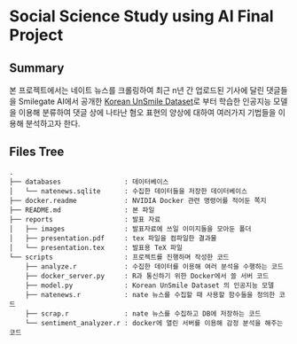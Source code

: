# Social Science Study using AI Final Project


## Summary
본 프로젝트에서는 네이트 뉴스를 크롤링하여 최근 n년 간 업로드된 기사에 달린 댓글들을 Smilegate AI에서 공개한 [Korean UnSmile Dataset](https://github.com/smilegate-ai/korean_unsmile_dataset)로 부터 학습한 인공지능 모델을 이용해 분류하여 댓글 상에 나타난 혐오 표현의 양상에 대하여 여러가지 기법들을 이용해 분석하고자 한다.


## Files Tree
```
.
├── databases                : 데이터베이스
│   └── natenews.sqlite      : 수집한 데이터들을 저장한 데이터베이스
├── docker.readme            : NVIDIA Docker 관련 명령어를 적어둔 쪽지
├── README.md                : 본 파일
├── reports                  : 발표 자료
│   ├── images               : 발표자료에 쓰일 이미지들을 모아둔 폴더
│   ├── presentation.pdf     : tex 파일을 컴파일한 결과물
│   └── presentation.tex     : 발표용 TeX 파일
└── scripts                  : 프로젝트를 진행하며 작성한 코드
    ├── analyze.r            : 수집한 데이터를 이용해 여러 분석을 수행하는 코드
    ├── docker_server.py     : R과 통신하기 위한 Docker에서 쓸 서버 코드
    ├── model.py             : Korean UnSmile Dataset 의 인공지능 모델
    ├── natenews.r           : nate 뉴스를 수집할 때 사용할 함수들을 정의한 코드
    ├── scrap.r              : nate 뉴스를 수집하고 DB에 저장하는 코드
    └── sentiment_analyzer.r : docker에 열린 서버를 이용해 감정 분석을 해주는 코드
```